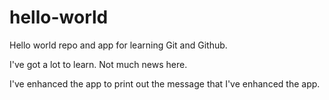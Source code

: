 # hello-world
Hello world repo and app for learning Git and Github.

I've got a lot to learn. Not much news here.

I've enhanced the app to print out the message that I've enhanced the app.
